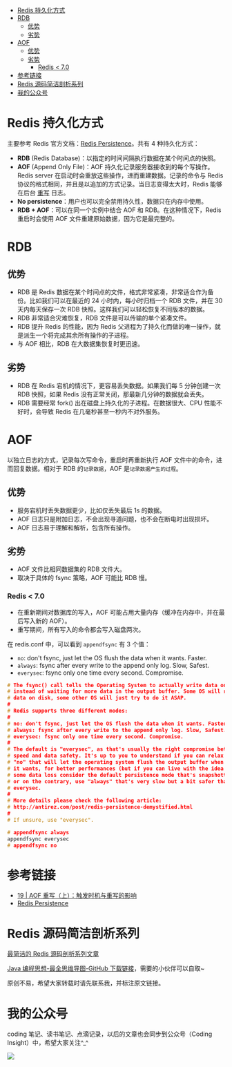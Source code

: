 
- [Redis 持久化方式](#redis-持久化方式)
- [RDB](#rdb)
  - [优势](#优势)
  - [劣势](#劣势)
- [AOF](#aof)
  - [优势](#优势-1)
  - [劣势](#劣势-1)
    - [Redis < 7.0](#redis--70)
- [参考链接](#参考链接)
- [Redis 源码简洁剖析系列](#redis-源码简洁剖析系列)
- [我的公众号](#我的公众号)

# Redis 持久化方式

主要参考 Redis 官方文档：[Redis Persistence](https://redis.io/topics/persistence)。共有 4 种持久化方式：

- **RDB** (Redis Database)：以指定的时间间隔执行数据在某个时间点的快照。
- **AOF** (Append Only File)：AOF 持久化记录服务器接收到的每个写操作。Redis server 在启动时会重放这些操作，进而重建数据。记录的命令与 Redis 协议的格式相同，并且是以追加的方式记录。当日志变得太大时，Redis 能够在后台 [重写](https://redis.io/topics/persistence#log-rewriting) 日志。
- **No persistence**：用户也可以完全禁用持久性，数据只在内存中使用。
- **RDB + AOF**：可以在同一个实例中结合 AOF 和 RDB。在这种情况下，Redis 重启时会使用 AOF 文件重建原始数据，因为它是最完整的。

# RDB

## 优势

- RDB 是 Redis 数据在某个时间点的文件，格式非常紧凑，非常适合作为备份。比如我们可以在最近的 24 小时内，每小时归档一个 RDB 文件，并在 30 天内每天保存一次 RDB 快照。这样我们可以轻松恢复不同版本的数据。
- RDB 非常适合灾难恢复，RDB 文件是可以传输的单个紧凑文件。
- RDB 提升 Redis 的性能，因为 Redis 父进程为了持久化而做的唯一操作，就是派生一个将完成其余所有操作的子进程。
- 与 AOF 相比，RDB 在大数据集恢复时更迅速。

## 劣势

- RDB 在 Redis 宕机的情况下，更容易丢失数据。如果我们每 5 分钟创建一次 RDB 快照，如果 Redis 没有正常关闭，那最新几分钟的数据就会丢失。
- RDB 需要经常 fork() 出在磁盘上持久化的子进程。在数据很大、CPU 性能不好时，会导致 Redis 在几毫秒甚至一秒内不对外服务。

# AOF

以独立日志的方式，记录每次写命令，重启时再重新执行 AOF 文件中的命令，进而回复数据。相对于 RDB 的`记录数据`，AOF 是`记录数据产生的过程`。

## 优势

- 服务宕机时丢失数据更少，比如仅丢失最后 1s 的数据。
- AOF 日志只是附加日志，不会出现寻道问题，也不会在断电时出现损坏。
- AOF 日志易于理解和解析，包含所有操作。

## 劣势

- AOF 文件比相同数据集的 RDB 文件大。
- 取决于具体的 fsync 策略，AOF 可能比 RDB 慢。

### Redis < 7.0

- 在重新期间对数据库的写入，AOF 可能占用大量内存（缓冲在内存中，并在最后写入新的 AOF）。
- 重写期间，所有写入的命令都会写入磁盘两次。

在 redis.conf 中，可以看到 `appendfsync` 有 3 个值：

- `no`: don't fsync, just let the OS flush the data when it wants. Faster.
- `always`: fsync after every write to the append only log. Slow, Safest.
- `everysec`: fsync only one time every second. Compromise.

```c
# The fsync() call tells the Operating System to actually write data on disk
# instead of waiting for more data in the output buffer. Some OS will really flush
# data on disk, some other OS will just try to do it ASAP.
#
# Redis supports three different modes:
#
# no: don't fsync, just let the OS flush the data when it wants. Faster.
# always: fsync after every write to the append only log. Slow, Safest.
# everysec: fsync only one time every second. Compromise.
#
# The default is "everysec", as that's usually the right compromise between
# speed and data safety. It's up to you to understand if you can relax this to
# "no" that will let the operating system flush the output buffer when
# it wants, for better performances (but if you can live with the idea of
# some data loss consider the default persistence mode that's snapshotting),
# or on the contrary, use "always" that's very slow but a bit safer than
# everysec.
#
# More details please check the following article:
# http://antirez.com/post/redis-persistence-demystified.html
#
# If unsure, use "everysec".

# appendfsync always
appendfsync everysec
# appendfsync no
```

# 参考链接

- [19 | AOF 重写（上）：触发时机与重写的影响](https://time.geekbang.org/column/article/416264)
- [Redis Persistence](https://redis.io/topics/persistence)

# Redis 源码简洁剖析系列

[最简洁的 Redis 源码剖析系列文章](https://github.com/LjyYano/Thinking_in_Java_MindMapping/blob/master/2021-11-17%20Redis%20%E6%BA%90%E7%A0%81%E7%AE%80%E6%B4%81%E5%89%96%E6%9E%90%2001%20-%20%E7%8E%AF%E5%A2%83%E9%85%8D%E7%BD%AE.md)

[Java 编程思想-最全思维导图-GitHub 下载链接](https://github.com/LjyYano/Thinking_in_Java_MindMapping)，需要的小伙伴可以自取~

原创不易，希望大家转载时请先联系我，并标注原文链接。

# 我的公众号

coding 笔记、读书笔记、点滴记录，以后的文章也会同步到公众号（Coding Insight）中，希望大家关注^_^

![](http://yano.oss-cn-beijing.aliyuncs.com/2019-07-29-qrcode_for_gh_a26ce4572791_258.jpg)